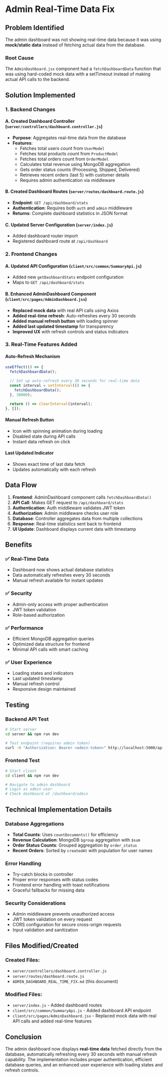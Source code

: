 # Admin Real-Time Data Fix

## Problem Identified
The admin dashboard was not showing real-time data because it was using **mock/static data** instead of fetching actual data from the database.

### Root Cause
The `AdminDashboard.jsx` component had a `fetchDashboardData` function that was using hard-coded mock data with a setTimeout instead of making actual API calls to the backend.

## Solution Implemented

### 1. Backend Changes

#### A. Created Dashboard Controller (`server/controllers/dashboard.controller.js`)
- **Purpose**: Aggregates real-time data from the database
- **Features**:
  - Fetches total users count from `UserModel`
  - Fetches total products count from `ProductModel`
  - Fetches total orders count from `OrderModel`
  - Calculates total revenue using MongoDB aggregation
  - Gets order status counts (Processing, Shipped, Delivered)
  - Retrieves recent orders (last 5) with customer details
  - Requires admin authentication via middleware

#### B. Created Dashboard Routes (`server/routes/dashboard.route.js`)
- **Endpoint**: `GET /api/dashboard/stats`
- **Authentication**: Requires both `auth` and `admin` middleware
- **Returns**: Complete dashboard statistics in JSON format

#### C. Updated Server Configuration (`server/index.js`)
- Added dashboard router import
- Registered dashboard route at `/api/dashboard`

### 2. Frontend Changes

#### A. Updated API Configuration (`client/src/common/SummaryApi.js`)
- Added new `getDashboardStats` endpoint configuration
- Maps to `GET /api/dashboard/stats`

#### B. Enhanced AdminDashboard Component (`client/src/pages/AdminDashboard.jsx`)
- **Replaced mock data** with real API calls using Axios
- **Added real-time refresh**: Auto-refreshes every 30 seconds
- **Added manual refresh button** with loading spinner
- **Added last updated timestamp** for transparency
- **Improved UX** with refresh controls and status indicators

### 3. Real-Time Features Added

#### Auto-Refresh Mechanism
```javascript
useEffect(() => {
  fetchDashboardData();
  
  // Set up auto-refresh every 30 seconds for real-time data
  const interval = setInterval(() => {
    fetchDashboardData();
  }, 30000);

  return () => clearInterval(interval);
}, []);
```

#### Manual Refresh Button
- Icon with spinning animation during loading
- Disabled state during API calls
- Instant data refresh on click

#### Last Updated Indicator
- Shows exact time of last data fetch
- Updates automatically with each refresh

## Data Flow

1. **Frontend**: AdminDashboard component calls `fetchDashboardData()`
2. **API Call**: Makes GET request to `/api/dashboard/stats`
3. **Authentication**: Auth middleware validates JWT token
4. **Authorization**: Admin middleware checks user role
5. **Database**: Controller aggregates data from multiple collections
6. **Response**: Real-time statistics sent back to frontend
7. **UI Update**: Dashboard displays current data with timestamp

## Benefits

### ✅ Real-Time Data
- Dashboard now shows actual database statistics
- Data automatically refreshes every 30 seconds
- Manual refresh available for instant updates

### ✅ Security
- Admin-only access with proper authentication
- JWT token validation
- Role-based authorization

### ✅ Performance
- Efficient MongoDB aggregation queries
- Optimized data structure for frontend
- Minimal API calls with smart caching

### ✅ User Experience
- Loading states and indicators
- Last updated timestamp
- Manual refresh control
- Responsive design maintained

## Testing

### Backend API Test
```bash
# Start server
cd server && npm run dev

# Test endpoint (requires admin token)
curl -H "Authorization: Bearer <admin-token>" http://localhost:5000/api/dashboard/stats
```

### Frontend Test
```bash
# Start client
cd client && npm run dev

# Navigate to admin dashboard
# Login as admin user
# Check dashboard at /dashboard/admin
```

## Technical Implementation Details

### Database Aggregations
- **Total Counts**: Uses `countDocuments()` for efficiency
- **Revenue Calculation**: MongoDB `$group` aggregation with `$sum`
- **Order Status Counts**: Grouped aggregation by `order_status`
- **Recent Orders**: Sorted by `createdAt` with population for user names

### Error Handling
- Try-catch blocks in controller
- Proper error responses with status codes
- Frontend error handling with toast notifications
- Graceful fallbacks for missing data

### Security Considerations
- Admin middleware prevents unauthorized access
- JWT token validation on every request
- CORS configuration for secure cross-origin requests
- Input validation and sanitization

## Files Modified/Created

### Created Files:
- `server/controllers/dashboard.controller.js`
- `server/routes/dashboard.route.js`
- `ADMIN_DASHBOARD_REAL_TIME_FIX.md` (this document)

### Modified Files:
- `server/index.js` - Added dashboard routes
- `client/src/common/SummaryApi.js` - Added dashboard API endpoint
- `client/src/pages/AdminDashboard.jsx` - Replaced mock data with real API calls and added real-time features

## Conclusion

The admin dashboard now displays **real-time data** fetched directly from the database, automatically refreshing every 30 seconds with manual refresh capability. The implementation includes proper authentication, efficient database queries, and an enhanced user experience with loading states and refresh controls.